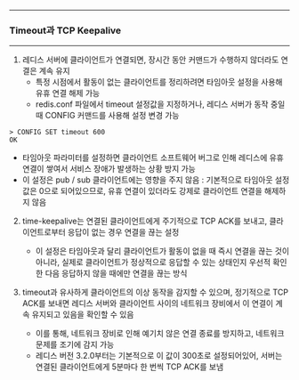 -----
### Timeout과 TCP Keepalive
-----
1. 레디스 서버에 클라이언트가 연결되면, 장시간 동안 커맨드가 수행하지 않더라도 연결은 계속 유지
   - 특정 시점에서 활동이 없는 클라이언트를 정리하려면 타임아웃 설정을 사용해 유휴 연결 해제 가능
   - redis.conf 파일에서 timeout 설정값을 지정하거나, 레디스 서버가 동작 중일 때 CONFIG 커맨드를 사용해 설정 변경 가능
```redis
> CONFIG SET timeout 600
OK
```

   - 타임아웃 파라미터를 설정하면 클라이언트 소프트웨어 버그로 인해 레디스에 유휴 연결이 쌓여서 서비스 장애가 발생하는 상황 방지 가능
   - 이 설정은 pub / sub 클라이언트에는 영향을 주지 않음 : 기본적으로 타임아웃 설정값은 0으로 되어있으므로, 유휴 연결이 있더라도 강제로 클라이언트 연결을 해제하지 않음

2. time-keepalive는 연결된 클라이언트에게 주기적으로 TCP ACK를 보내고, 클라이언트로부터 응답이 없는 경우 연결을 끊는 설정
   - 이 설정은 타임아웃과 달리 클라이언트가 활동이 없을 때 즉시 연결을 끊는 것이 아니라, 실제로 클라이언트가 정상적으로 응답할 수 있는 상태인지 우선적 확인한 다음 응답하지 않을 때에만 연결을 끊는 방식

3. timeout과 유사하게 클라이언트의 이상 동작을 감지할 수 있으며, 정기적으로 TCP ACK를 보내면 레디스 서버와 클라이언트 사이의 네트워크 장비에서 이 연결이 계속 유지되고 있음을 확인할 수 있음
   - 이를 통해, 네트워크 장비로 인해 예기치 않은 연결 종료를 방지하고, 네트워크 문제를 조기에 감지 가능
   - 레디스 버전 3.2.0부터는 기본적으로 이 값이 300초로 설정되어있어, 서버는 연결된 클라이언트에게 5분마다 한 번씩 TCP ACK를 보냄
